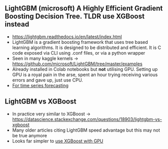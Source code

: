 ## LightGBM (microsoft) A Highly Efficient Gradient Boosting Decision Tree. TLDR use XGBoost instead
* https://lightgbm.readthedocs.io/en/latest/index.html
* LightGBM is a gradient boosting framework that uses tree based learning algorithms. It is designed to be distributed and efficient. It is C code exposed via CLI using .conf files, or via a python wrapper
* Seen in many kaggle kernels -> https://github.com/microsoft/LightGBM/tree/master/examples
* Already installed in Colab notebooks but **not** utilising GPU. Setting up GPU is a royal pain in the arse, spent an hour trying receiving various errors and gave up, just use CPU.
* [For time series forecasting](https://github.com/microsoft/forecasting/blob/master/examples/grocery_sales/python/00_quick_start/lightgbm_single_round.ipynb)

## LightGBM vs XGBoost
* In practice very similar to XGBoost -> https://datascience.stackexchange.com/questions/18903/lightgbm-vs-xgboost
* Many older articles citing LightGBM speed advantage but this may not be true anymore
* Looks far simpler to [use XGBoost with GPU](https://towardsdatascience.com/running-xgboost-on-google-colab-free-gpu-a-case-study-841c90fef101)
